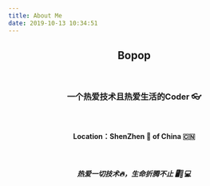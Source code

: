 ```yaml
---
title: About Me
date: 2019-10-13 10:34:51
---
```


## <center>Bopop</center>
<br>

### <center>一个热爱技术且热爱生活的Coder 👓 </center>
<br>

#### <center>Location：ShenZhen :office: of China :cn:</center>
<br>

##### <center> 热爱一切技术🔥，生命折腾不止 🖥📱💻</center>
<br>

<!-- ###### <center>Take office at Evergrande High-tech Group</center> -->
